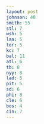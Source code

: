 ```yaml
---
layout: post
johnson: 48
smith: 55
stl: 7
wsh: 5
laa: 5
tor: 5
kc: 7
bal: 11
atl: 6
tb: 8
nyy: 8
lad: 5
pit: 5
sd: 6
phi: 8
cle: 6
bos: 4
cin: 7
---
```


